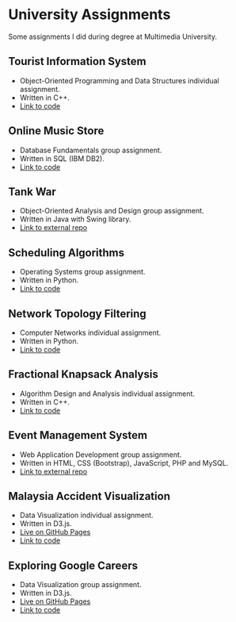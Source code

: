 # University Assignments
Some assignments I did during degree at Multimedia University.

## Tourist Information System 
* Object-Oriented Programming and Data Structures individual assignment. 
* Written in C++.
* [Link to code](https://github.com/JohnKhor/university-assignments/tree/master/Tourist%20Information%20System) 

## Online Music Store 
* Database Fundamentals group assignment. 
* Written in SQL (IBM DB2).
* [Link to code](https://github.com/JohnKhor/university-assignments/tree/master/Online%20Music%20Store)

## Tank War
* Object-Oriented Analysis and Design group assignment. 
* Written in Java with Swing library.
* [Link to external repo](https://github.com/OOAD-Binary/Tank-War)

## Scheduling Algorithms 
* Operating Systems group assignment. 
* Written in Python.
* [Link to code](https://github.com/JohnKhor/university-assignments/tree/master/Scheduling%20Algorithms)

## Network Topology Filtering 
* Computer Networks individual assignment. 
* Written in Python.
* [Link to code](https://github.com/JohnKhor/university-assignments/tree/master/Network%20Topology%20Filtering)

## Fractional Knapsack Analysis 
* Algorithm Design and Analysis individual assignment. 
* Written in C++.
* [Link to code](https://github.com/JohnKhor/university-assignments/tree/master/Fractional%20Knapsack%20Analysis)

## Event Management System 
* Web Application Development group assignment. 
* Written in HTML, CSS (Bootstrap), JavaScript, PHP and MySQL.
* [Link to external repo](https://github.com/EventWeb/EventWeb)

## Malaysia Accident Visualization 
* Data Visualization individual assignment. 
* Written in D3.js.
* [Live on GitHub Pages](https://johnkhor.github.io/university-assignments/Malaysia%20Accident%20Visualization/index.html)
* [Link to code](https://github.com/JohnKhor/university-assignments/tree/master/Malaysia%20Accident%20Visualization)

## Exploring Google Careers 
* Data Visualization group assignment. 
* Written in D3.js.
* [Live on GitHub Pages](https://johnkhor.github.io/university-assignments/Exploring%20Google%20Careers/index.html)
* [Link to code](https://github.com/JohnKhor/university-assignments/tree/master/Exploring%20Google%20Careers)

